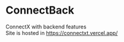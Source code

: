 # ConnectBack
ConnectX with backend features <br />
Site is hosted in https://connectxt.vercel.app/
